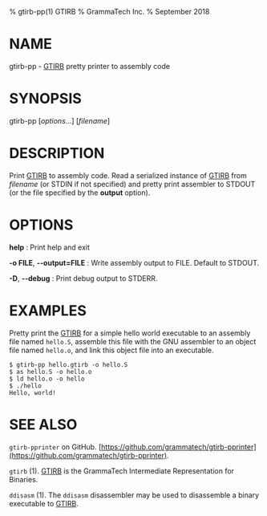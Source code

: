 % gtirb-pp(1) GTIRB
% GrammaTech Inc.
% September 2018

# NAME

gtirb-pp - [GTIRB](https://github.com/grammatech/gtirb) pretty printer to assembly code

# SYNOPSIS

gtirb-pp [*options*...] [*filename*]

# DESCRIPTION

Print [GTIRB](https://github.com/grammatech/gtirb) to assembly code.
Read a serialized instance of
[GTIRB](https://github.com/grammatech/gtirb) from *filename* (or STDIN
if not specified) and pretty print assembler to STDOUT (or the file
specified by the **output** option).

# OPTIONS

**help**
:   Print help and exit

**-o FILE**, **--output=FILE**
:   Write assembly output to FILE.  Default to STDOUT.

**-D**, **--debug**
:   Print debug output to STDERR.

# EXAMPLES

Pretty print the [GTIRB](https://github.com/grammatech/gtirb) for a
simple hello world executable to an assembly file named `hello.S`,
assemble this file with the GNU assembler to an object file named
`hello.o`, and link this object file into an executable.

```
$ gtirb-pp hello.gtirb -o hello.S
$ as hello.S -o hello.o
$ ld hello.o -o hello
$ ./hello
Hello, world!
```

# SEE ALSO

`gtirb-pprinter` on GitHub.
[https://github.com/grammatech/gtirb-pprinter](https://github.com/grammatech/gtirb-pprinter).

`gtirb` (1).
[GTIRB](https://github.com/grammatech/gtirb) is the GrammaTech
Intermediate Representation for Binaries.

`ddisasm` (1).
The `ddisasm` disassembler may be used to disassemble a binary
executable to [GTIRB](https://github.com/grammatech/gtirb).
